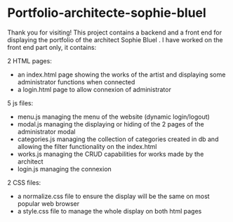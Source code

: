 # Portfolio-architecte-sophie-bluel

Thank you for visiting! This project contains a backend and a front end for displaying the portfolio of the architect Sophie Bluel . I have worked on the front end  part only, it contains:

2 HTML pages:
- an index.html page showing the works of the artist and displaying some administrator functions when connected
- a login.html page to allow connexion of administrator
    
5 js files:
- menu.js managing the menu of the website (dynamic login/logout)
- modal.js managing the displaying or hiding of the 2 pages of the administrator modal
- categories.js managing the collection of categories created in db and allowing the filter functionality on the index.html
- works.js managing the CRUD capabilities for works made by the architect
- login.js managing the connexion
    
2 CSS files:
- a normalize.css file to ensure the display will be the same on most popular web browser
- a style.css file to manage the whole display on both html pages
